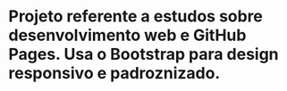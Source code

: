 # Projeto referente a estudos sobre desenvolvimento web e GitHub Pages. Usa o Bootstrap para design responsivo e padroznizado. 
